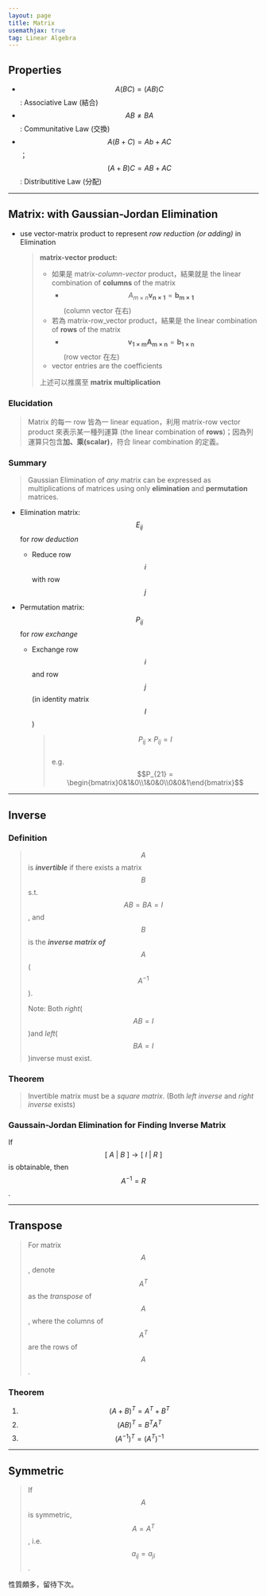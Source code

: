 ```yaml
---
layout: page
title: Matrix
usemathjax: true
tag: Linear Algebra
---
```


## Properties

* $$A (BC) = (AB) C$$: Associative Law (結合)
* $$AB \neq BA$$: Communitative Law (交換)
* $$A (B+C) = Ab + AC$$；$$(A+B) C = AB + AC$$: Distributitive Law (分配)

---

## Matrix: with Gaussian-Jordan Elimination

* use vector-matrix product to represent *row reduction (or adding)* in Elimination

  > **matrix-vector product:**
  >
  > * 如果是 matrix-*column-vector* product，結果就是 the linear combination of **columns** of the matrix
  >   * $$A_{m\times n}\boldsymbol{v_{n\times 1}} = \boldsymbol{b_{m\times 1}}$$ (column vector 在右)
  > * 若為 matrix-row_vector product，結果是 the linear combination of **rows** of the matrix
  >   * $$\boldsymbol{v_{1\times m}A_{m\times n}} = \boldsymbol{b_{1\times n}}$$ (row vector 在左)
  > * vector entries are the coefficients
  >
  > 上述可以推廣至 **matrix multiplication**

### Elucidation

> Matrix 的每一 row 皆為一 linear equation，利用 matrix-row vector product 來表示某一種列運算 (the linear combination of **rows**)；因為列運算只包含**加、乘(scalar)**，符合 linear combination 的定義。

### Summary

> Gaussian Elimination of *any* matrix can be expressed as multiplications of matrices using only **elimination** and **permutation** matrices.

* Elimination matrix: $$E_{ij}$$ for *row deduction* 

  * Reduce row $$i$$ with row $$j$$ 

* Permutation matrix: $$P_{ij}$$ for *row exchange* 

  * Exchange row $$i$$ and row $$j$$ (in identity matrix $$I$$)

    >$$P_{ij} \times P_{ij} = I$$<br>
    >e.g. $$P_{21} = \begin{bmatrix}0&1&0\\1&0&0\\0&0&1\end{bmatrix}$$ 

---

##  Inverse

### Definition

> $$A$$ is ***invertible*** if there exists a matrix $$B$$ s.t. $$AB = BA = I$$, and $$B$$ is the ***inverse matrix of*** $$A$$ ($$A^{-1}$$).
>
> Note: Both *right*($$AB=I$$)and *left*($$BA=I$$)inverse must exist. 

### Theorem

> Invertible matrix must be a *square matrix*. (Both *left inverse* and *right inverse* exists)

### Gaussain-Jordan Elimination for Finding Inverse Matrix
If $$[\ A\ | \ B\ ] \rightarrow [\ I\ | \ R\ ]$$ is obtainable, then $$A^{-1} = R$$.

---

## Transpose

> For matrix $$A$$, denote $$A^T$$ as the *transpose* of $$A$$, where the columns of $$A^T$$ are the rows of $$A$$. 

### Theorem
1. $$(A+B)^T = A^T + B^T$$
2. $$(AB)^T = B^TA^T$$
3. $$(A^{-1})^T = (A^T)^{-1}$$

---

## Symmetric 

> If $$A$$ is symmetric, $$A = A^T$$, i.e. $$a_{ij} = a_{ji}$$.

性質頗多，留待下次。